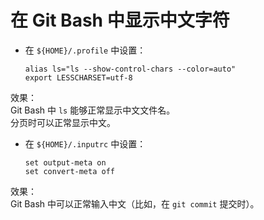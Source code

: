 # 在 Git Bash 中显示中文字符
*   在 `${HOME}/.profile` 中设置：

        alias ls="ls --show-control-chars --color=auto"
        export LESSCHARSET=utf-8
效果：      
Git Bash 中 `ls` 能够正常显示中文文件名。       
分页时可以正常显示中文。 



*   在 `${HOME}/.inputrc` 中设置：

        set output-meta on
        set convert-meta off
效果：      
Git Bash 中可以正常输入中文（比如，在 `git commit` 提交时）。 

